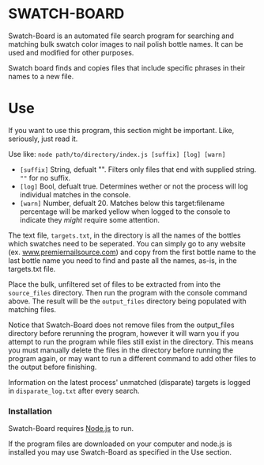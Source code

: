 # SWATCH-BOARD

Swatch-Board is an automated file search program for searching and matching bulk swatch color images to nail polish bottle names. It can be used and modified for other purposes.

Swatch board finds and copies files that include specific phrases in their names to a new file.

# Use
If you want to use this program, this section might be important. Like, seriously, just read it.

Use like:
`node path/to/directory/index.js [suffix] [log] [warn]`

 - `[suffix]` String, defualt "". Filters only files that end with supplied string. `""` for no suffix.
 - `[log]` Bool, defualt true. Determines wether or not the process will log individual matches in the console.
 - `[warn]` Number, defualt 20. Matches below this target:filename percentage will be marked yellow when logged to the console to indicate they *might* require some attention.

The text file, `targets.txt`, in the directory is all the names of the bottles which swatches need to be seperated. You can simply go to any website (ex. www.premiernailsource.com) and copy from the first bottle name to the last bottle name you need to find and paste all the names, as-is, in the targets.txt file.

Place the bulk, unfiltered set of files to be extracted from into the `source_files` directory. Then run the program with the console command above. The result will be the `output_files` directory being populated with matching files.

Notice that Swatch-Board does not remove files from the output_files directory before rerunning the program, however it will warn you if you attempt to run the program while files still exist in the directory. This means you must manually delete the files in the directory before running the program again, or may want to run a different command to add other files to the output before finishing.

Information on the latest process' unmatched (disparate) targets is logged in `disparate_log.txt` after every search.

### Installation

Swatch-Board requires [Node.js](https://nodejs.org/) to run.

If the program files are downloaded on your computer and node.js is installed you may use Swatch-Board as specified in the Use section.
